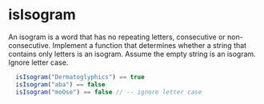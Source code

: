 # isIsogram


An isogram is a word that has no repeating letters, consecutive or non-consecutive. Implement a function that determines whether a string that contains only letters is an isogram. Assume the empty string is an isogram. Ignore letter case.

```javascript
  isIsogram("Dermatoglyphics") == true
  isIsogram("aba") == false
  isIsogram("moOse") == false // -- ignore letter case
```

